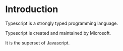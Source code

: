 # Introduction

Typescript is a strongly typed programming language.

Typescript is created and maintained by Microsoft.

It is the superset of Javascript.

&nbsp;

&nbsp;

&nbsp;

&nbsp;

&nbsp;

&nbsp;

&nbsp;

&nbsp;

&nbsp;

&nbsp;

&nbsp;

&nbsp;

&nbsp;

